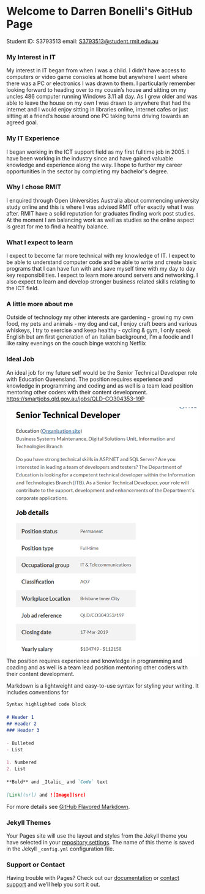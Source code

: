 # Welcome to Darren Bonelli's GitHub Page
Student ID: S3793513 email: S3793513@student.rmit.edu.au

### My Interest in IT
My interest in IT began from when I was a child. I didn't have access to computers or video game consoles at home but anywhere I went where there was a PC or electronics I was drawn to them. I particularly remember looking forward to heading over to my cousin’s house and sitting on my uncles 486 computer running Windows 3.11 all day. As I grew older and was able to leave the house on my own I was drawn to anywhere that had the internet and I would enjoy sitting in libraries online, internet cafes or just sitting at a friend’s house around one PC taking turns driving towards an agreed goal. 

### My IT Experience
I began working in the ICT support field as my first fulltime job in 2005. I have been working in the industry since and have gained valuable knowledge and experience along the way. I hope to further my career opportunities in the sector by completing my bachelor's degree.

### Why I chose RMIT
I enquired through Open Universities Australia about commencing university study online and this is where I was advised RMIT offer exactly what I was after. RMIT have a solid reputation for graduates finding work post studies. At the moment I am balancing work as well as studies so the online aspect is great for me to find a healthy balance.

### What I expect to learn
I expect to become far more technical with my knowledge of IT. I expect to be able to understand computer code and be able to write and create basic programs that I can have fun with and save myself time with my day to day key responsibilities. I expect to learn more around servers and networking. I also expect to learn and develop stronger business related skills relating to the ICT field.

### A little more about me
Outside of technology my other interests are gardening - growing my own food, my pets and animals - my dog and cat, I enjoy craft beers and various whiskeys, I try to exercise and keep healthy - cycling & gym, I only speak English but am first generation of an Italian background, I'm a foodie and I like rainy evenings on the couch binge watching Netflix

### Ideal Job
An ideal job for my future self would be the Senior Technical Developer role with Education Queensland. The position requires experience and knowledge in programming and coding and as well is a team lead position mentoring other coders with their content development.  https://smartjobs.qld.gov.au/jobs/QLD-CO304353-19P

![](images/idealjob.PNG)
The position requires experience and knowledge in programming and coading and as well is a team lead position mentoring other coders with their content development.

Markdown is a lightweight and easy-to-use syntax for styling your writing. It includes conventions for

```markdown
Syntax highlighted code block

# Header 1
## Header 2
### Header 3

- Bulleted
- List

1. Numbered
2. List

**Bold** and _Italic_ and `Code` text

[Link](url) and ![Image](src)
```

For more details see [GitHub Flavored Markdown](https://guides.github.com/features/mastering-markdown/).

### Jekyll Themes

Your Pages site will use the layout and styles from the Jekyll theme you have selected in your [repository settings](https://github.com/DarrenB84/MyWebsite/settings). The name of this theme is saved in the Jekyll `_config.yml` configuration file.

### Support or Contact

Having trouble with Pages? Check out our [documentation](https://help.github.com/categories/github-pages-basics/) or [contact support](https://github.com/contact) and we’ll help you sort it out.
